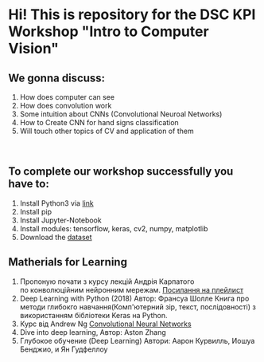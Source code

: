 # Hi! This is repository for the DSC KPI Workshop "Intro to Computer Vision" 

## We gonna discuss:

1. How does computer can see
2. How does convolution work
3. Some intuition about CNNs (Convolutional Neuroal Networks) 
4. How to Create CNN for hand signs classification
5. Will touch other topics of CV and application of them


<br>

## To complete our workshop successfully you have to:
1. Install Python3 via [link](https://www.python.org)
2. Install pip 
3. Install Jupyter-Notebook 
4. Install modules: tensorflow, keras, cv2, numpy, matplotlib
5. Download the [dataset](https://drive.google.com/file/d/1lW1mStGE7K90KnE8GZQ-cTIJvSWA_mlR/view?usp=sharing)

## Matherials for Learning
1) Пропоную почати з курсу лекцій Андрія Карпатого  
по конволюційним нейронним мережам. [Посилання на плейлист](https://www.youtube.com/watch?v=NfnWJUyUJYU&list=PLkt2uSq6rBVctENoVBg1TpCC7OQi31AlC)
2) Deep Learning with Python (2018)
Автор: Франсуа Шолле
Книга про методи глибокго навчання(Комп'ютерний зір, текст, послідовності) з використанням бібліотеки Keras на Python.
3) Курс від Andrew Ng 
 [Convolutional Neural Networks](https://www.coursera.org/learn/convolutional-neural-networks)
4) Dive into deep learning, Автор: Aston Zhang
5) Глубокое обучение (Deep Learning)
Автори: Аарон Курвилль, Иошуа Бенджио, и Ян Гудфеллоу


